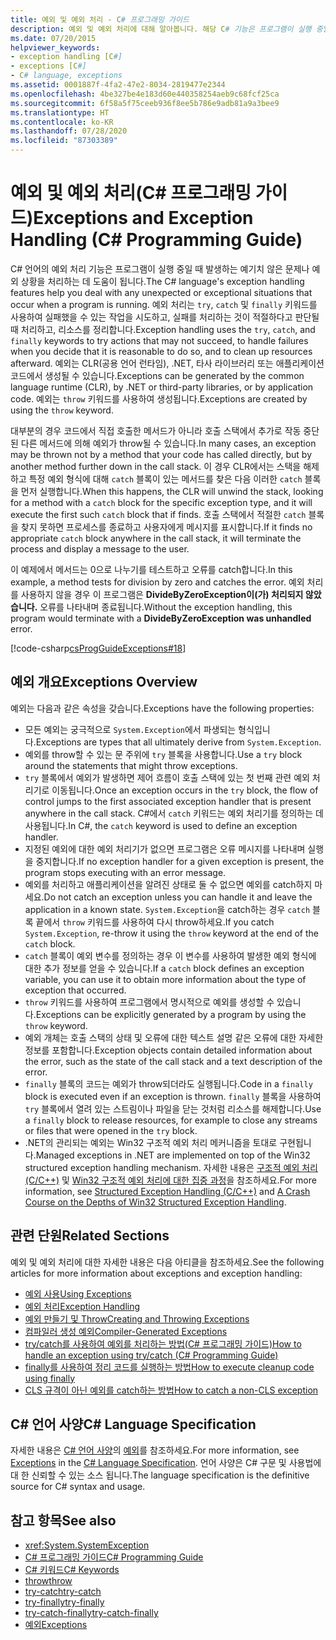```yaml
---
title: 예외 및 예외 처리 - C# 프로그래밍 가이드
description: 예외 및 예외 처리에 대해 알아봅니다. 해당 C# 기능은 프로그램이 실행 중일 때 발생하는 예기치 않은 문제나 예외 상황을 처리하는 데 도움이 됩니다.
ms.date: 07/20/2015
helpviewer_keywords:
- exception handling [C#]
- exceptions [C#]
- C# language, exceptions
ms.assetid: 0001887f-4fa2-47e2-8034-2819477e2344
ms.openlocfilehash: 4be327be4e183d60e440358254aeb9c68fcf25ca
ms.sourcegitcommit: 6f58a5f75ceeb936f8ee5b786e9adb81a9a3bee9
ms.translationtype: HT
ms.contentlocale: ko-KR
ms.lasthandoff: 07/28/2020
ms.locfileid: "87303389"
---
```

# <a name="exceptions-and-exception-handling-c-programming-guide"></a><span data-ttu-id="2c543-104">예외 및 예외 처리(C# 프로그래밍 가이드)</span><span class="sxs-lookup"><span data-stu-id="2c543-104">Exceptions and Exception Handling (C# Programming Guide)</span></span>

<span data-ttu-id="2c543-105">C# 언어의 예외 처리 기능은 프로그램이 실행 중일 때 발생하는 예기치 않은 문제나 예외 상황을 처리하는 데 도움이 됩니다.</span><span class="sxs-lookup"><span data-stu-id="2c543-105">The C# language's exception handling features help you deal with any unexpected or exceptional situations that occur when a program is running.</span></span> <span data-ttu-id="2c543-106">예외 처리는 `try`, `catch` 및 `finally` 키워드를 사용하여 실패했을 수 있는 작업을 시도하고, 실패를 처리하는 것이 적절하다고 판단될 때 처리하고, 리소스를 정리합니다.</span><span class="sxs-lookup"><span data-stu-id="2c543-106">Exception handling uses the `try`, `catch`, and `finally` keywords to try actions that may not succeed, to handle failures when you decide that it is reasonable to do so, and to clean up resources afterward.</span></span> <span data-ttu-id="2c543-107">예외는 CLR(공용 언어 런타임), .NET, 타사 라이브러리 또는 애플리케이션 코드에서 생성될 수 있습니다.</span><span class="sxs-lookup"><span data-stu-id="2c543-107">Exceptions can be generated by the common language runtime (CLR), by .NET or third-party libraries, or by application code.</span></span> <span data-ttu-id="2c543-108">예외는 `throw` 키워드를 사용하여 생성됩니다.</span><span class="sxs-lookup"><span data-stu-id="2c543-108">Exceptions are created by using the `throw` keyword.</span></span>

<span data-ttu-id="2c543-109">대부분의 경우 코드에서 직접 호출한 메서드가 아니라 호출 스택에서 추가로 작동 중단된 다른 메서드에 의해 예외가 throw될 수 있습니다.</span><span class="sxs-lookup"><span data-stu-id="2c543-109">In many cases, an exception may be thrown not by a method that your code has called directly, but by another method further down in the call stack.</span></span> <span data-ttu-id="2c543-110">이 경우 CLR에서는 스택을 해제하고 특정 예외 형식에 대해 `catch` 블록이 있는 메서드를 찾은 다음 이러한 `catch` 블록을 먼저 실행합니다.</span><span class="sxs-lookup"><span data-stu-id="2c543-110">When this happens, the CLR will unwind the stack, looking for a method with a `catch` block for the specific exception type, and it will execute the first such `catch` block that if finds.</span></span> <span data-ttu-id="2c543-111">호출 스택에서 적절한 `catch` 블록을 찾지 못하면 프로세스를 종료하고 사용자에게 메시지를 표시합니다.</span><span class="sxs-lookup"><span data-stu-id="2c543-111">If it finds no appropriate `catch` block anywhere in the call stack, it will terminate the process and display a message to the user.</span></span>

<span data-ttu-id="2c543-112">이 예제에서 메서드는 0으로 나누기를 테스트하고 오류를 catch합니다.</span><span class="sxs-lookup"><span data-stu-id="2c543-112">In this example, a method tests for division by zero and catches the error.</span></span> <span data-ttu-id="2c543-113">예외 처리를 사용하지 않을 경우 이 프로그램은 **DivideByZeroException이(가) 처리되지 않았습니다.** 오류를 나타내며 종료됩니다.</span><span class="sxs-lookup"><span data-stu-id="2c543-113">Without the exception handling, this program would terminate with a **DivideByZeroException was unhandled** error.</span></span>

[!code-csharp[csProgGuideExceptions#18](~/samples/snippets/csharp/VS_Snippets_VBCSharp/csProgGuideExceptions/CS/Exceptions.cs#18)]

## <a name="exceptions-overview"></a><span data-ttu-id="2c543-114">예외 개요</span><span class="sxs-lookup"><span data-stu-id="2c543-114">Exceptions Overview</span></span>

<span data-ttu-id="2c543-115">예외는 다음과 같은 속성을 갖습니다.</span><span class="sxs-lookup"><span data-stu-id="2c543-115">Exceptions have the following properties:</span></span>

- <span data-ttu-id="2c543-116">모든 예외는 궁극적으로 `System.Exception`에서 파생되는 형식입니다.</span><span class="sxs-lookup"><span data-stu-id="2c543-116">Exceptions are types that all ultimately derive from `System.Exception`.</span></span>
- <span data-ttu-id="2c543-117">예외를 throw할 수 있는 문 주위에 `try` 블록을 사용합니다.</span><span class="sxs-lookup"><span data-stu-id="2c543-117">Use a `try` block around the statements that might throw exceptions.</span></span>
- <span data-ttu-id="2c543-118">`try` 블록에서 예외가 발생하면 제어 흐름이 호출 스택에 있는 첫 번째 관련 예외 처리기로 이동됩니다.</span><span class="sxs-lookup"><span data-stu-id="2c543-118">Once an exception occurs in the `try` block, the flow of control jumps to the first associated exception handler that is present anywhere in the call stack.</span></span> <span data-ttu-id="2c543-119">C#에서 `catch` 키워드는 예외 처리기를 정의하는 데 사용됩니다.</span><span class="sxs-lookup"><span data-stu-id="2c543-119">In C#, the `catch` keyword is used to define an exception handler.</span></span>
- <span data-ttu-id="2c543-120">지정된 예외에 대한 예외 처리기가 없으면 프로그램은 오류 메시지를 나타내며 실행을 중지합니다.</span><span class="sxs-lookup"><span data-stu-id="2c543-120">If no exception handler for a given exception is present, the program stops executing with an error message.</span></span>
- <span data-ttu-id="2c543-121">예외를 처리하고 애플리케이션을 알려진 상태로 둘 수 없으면 예외를 catch하지 마세요.</span><span class="sxs-lookup"><span data-stu-id="2c543-121">Do not catch an exception unless you can handle it and leave the application in a known state.</span></span> <span data-ttu-id="2c543-122">`System.Exception`을 catch하는 경우 `catch` 블록 끝에서 `throw` 키워드를 사용하여 다시 throw하세요.</span><span class="sxs-lookup"><span data-stu-id="2c543-122">If you catch `System.Exception`, re-throw it using the `throw` keyword at the end of the `catch` block.</span></span>
- <span data-ttu-id="2c543-123">`catch` 블록이 예외 변수를 정의하는 경우 이 변수를 사용하여 발생한 예외 형식에 대한 추가 정보를 얻을 수 있습니다.</span><span class="sxs-lookup"><span data-stu-id="2c543-123">If a `catch` block defines an exception variable, you can use it to obtain more information about the type of exception that occurred.</span></span>
- <span data-ttu-id="2c543-124">`throw` 키워드를 사용하여 프로그램에서 명시적으로 예외를 생성할 수 있습니다.</span><span class="sxs-lookup"><span data-stu-id="2c543-124">Exceptions can be explicitly generated by a program by using the `throw` keyword.</span></span>
- <span data-ttu-id="2c543-125">예외 개체는 호출 스택의 상태 및 오류에 대한 텍스트 설명 같은 오류에 대한 자세한 정보를 포함합니다.</span><span class="sxs-lookup"><span data-stu-id="2c543-125">Exception objects contain detailed information about the error, such as the state of the call stack and a text description of the error.</span></span>
- <span data-ttu-id="2c543-126">`finally` 블록의 코드는 예외가 throw되더라도 실행됩니다.</span><span class="sxs-lookup"><span data-stu-id="2c543-126">Code in a `finally` block is executed even if an exception is thrown.</span></span> <span data-ttu-id="2c543-127">`finally` 블록을 사용하여 `try` 블록에서 열려 있는 스트림이나 파일을 닫는 것처럼 리소스를 해제합니다.</span><span class="sxs-lookup"><span data-stu-id="2c543-127">Use a `finally` block to release resources, for example to close any streams or files that were opened in the `try` block.</span></span>
- <span data-ttu-id="2c543-128">.NET의 관리되는 예외는 Win32 구조적 예외 처리 메커니즘을 토대로 구현됩니다.</span><span class="sxs-lookup"><span data-stu-id="2c543-128">Managed exceptions in .NET are implemented on top of the Win32 structured exception handling mechanism.</span></span> <span data-ttu-id="2c543-129">자세한 내용은 [구조적 예외 처리(C/C++)](/cpp/cpp/structured-exception-handling-c-cpp) 및 [Win32 구조적 예외 처리에 대한 집중 과정](http://bytepointer.com/resources/pietrek_crash_course_depths_of_win32_seh.htm)을 참조하세요.</span><span class="sxs-lookup"><span data-stu-id="2c543-129">For more information, see [Structured Exception Handling (C/C++)](/cpp/cpp/structured-exception-handling-c-cpp) and [A Crash Course on the Depths of Win32 Structured Exception Handling](http://bytepointer.com/resources/pietrek_crash_course_depths_of_win32_seh.htm).</span></span>

## <a name="related-sections"></a><span data-ttu-id="2c543-130">관련 단원</span><span class="sxs-lookup"><span data-stu-id="2c543-130">Related Sections</span></span>

<span data-ttu-id="2c543-131">예외 및 예외 처리에 대한 자세한 내용은 다음 아티클을 참조하세요.</span><span class="sxs-lookup"><span data-stu-id="2c543-131">See the following articles for more information about exceptions and exception handling:</span></span>

- [<span data-ttu-id="2c543-132">예외 사용</span><span class="sxs-lookup"><span data-stu-id="2c543-132">Using Exceptions</span></span>](using-exceptions.md)
- [<span data-ttu-id="2c543-133">예외 처리</span><span class="sxs-lookup"><span data-stu-id="2c543-133">Exception Handling</span></span>](exception-handling.md)
- [<span data-ttu-id="2c543-134">예외 만들기 및 Throw</span><span class="sxs-lookup"><span data-stu-id="2c543-134">Creating and Throwing Exceptions</span></span>](creating-and-throwing-exceptions.md)
- [<span data-ttu-id="2c543-135">컴파일러 생성 예외</span><span class="sxs-lookup"><span data-stu-id="2c543-135">Compiler-Generated Exceptions</span></span>](compiler-generated-exceptions.md)
- [<span data-ttu-id="2c543-136">try/catch를 사용하여 예외를 처리하는 방법(C# 프로그래밍 가이드)</span><span class="sxs-lookup"><span data-stu-id="2c543-136">How to handle an exception using try/catch (C# Programming Guide)</span></span>](how-to-handle-an-exception-using-try-catch.md)
- [<span data-ttu-id="2c543-137">finally를 사용하여 정리 코드를 실행하는 방법</span><span class="sxs-lookup"><span data-stu-id="2c543-137">How to execute cleanup code using finally</span></span>](how-to-execute-cleanup-code-using-finally.md)
- [<span data-ttu-id="2c543-138">CLS 규격이 아닌 예외를 catch하는 방법</span><span class="sxs-lookup"><span data-stu-id="2c543-138">How to catch a non-CLS exception</span></span>](how-to-catch-a-non-cls-exception.md)

## <a name="c-language-specification"></a><span data-ttu-id="2c543-139">C# 언어 사양</span><span class="sxs-lookup"><span data-stu-id="2c543-139">C# Language Specification</span></span>

<span data-ttu-id="2c543-140">자세한 내용은 [C# 언어 사양](/dotnet/csharp/language-reference/language-specification/introduction)의 [예외](~/_csharplang/spec/exceptions.md)를 참조하세요.</span><span class="sxs-lookup"><span data-stu-id="2c543-140">For more information, see [Exceptions](~/_csharplang/spec/exceptions.md) in the [C# Language Specification](/dotnet/csharp/language-reference/language-specification/introduction).</span></span> <span data-ttu-id="2c543-141">언어 사양은 C# 구문 및 사용법에 대 한 신뢰할 수 있는 소스 됩니다.</span><span class="sxs-lookup"><span data-stu-id="2c543-141">The language specification is the definitive source for C# syntax and usage.</span></span>

## <a name="see-also"></a><span data-ttu-id="2c543-142">참고 항목</span><span class="sxs-lookup"><span data-stu-id="2c543-142">See also</span></span>

- <xref:System.SystemException>
- [<span data-ttu-id="2c543-143">C# 프로그래밍 가이드</span><span class="sxs-lookup"><span data-stu-id="2c543-143">C# Programming Guide</span></span>](../index.md)
- [<span data-ttu-id="2c543-144">C# 키워드</span><span class="sxs-lookup"><span data-stu-id="2c543-144">C# Keywords</span></span>](../../language-reference/keywords/index.md)
- [<span data-ttu-id="2c543-145">throw</span><span class="sxs-lookup"><span data-stu-id="2c543-145">throw</span></span>](../../language-reference/keywords/throw.md)
- [<span data-ttu-id="2c543-146">try-catch</span><span class="sxs-lookup"><span data-stu-id="2c543-146">try-catch</span></span>](../../language-reference/keywords/try-catch.md)
- [<span data-ttu-id="2c543-147">try-finally</span><span class="sxs-lookup"><span data-stu-id="2c543-147">try-finally</span></span>](../../language-reference/keywords/try-finally.md)
- [<span data-ttu-id="2c543-148">try-catch-finally</span><span class="sxs-lookup"><span data-stu-id="2c543-148">try-catch-finally</span></span>](../../language-reference/keywords/try-catch-finally.md)
- [<span data-ttu-id="2c543-149">예외</span><span class="sxs-lookup"><span data-stu-id="2c543-149">Exceptions</span></span>](../../../standard/exceptions/index.md)
